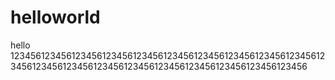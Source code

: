 # helloworld
hello
123456123456123456123456123456123456123456123456123456123456123456123456123456123456123456123456123456123456123456123456
